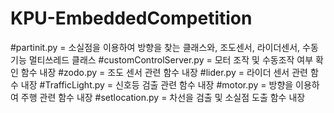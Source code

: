 # KPU-EmbeddedCompetition

#partinit.py = 소실점을 이용하여 방향을 찾는 클래스와, 조도센서, 라이더센서, 수동 기능 멀티쓰레드 클래스 
#customControlServer.py = 모터 조작 및 수동조작 여부 확인 함수 내장
#zodo.py = 조도 센서 관련 함수 내장
#lider.py = 라이더 센서 관련 함수 내장
#TrafficLight.py = 신호등 검출 관련 함수 내장
#motor.py = 방향을 이용하여 주행 관련 함수 내장
#setlocation.py = 차선을 검출 및 소실점 도출 함수 내장
